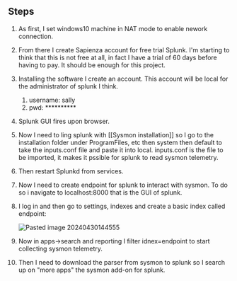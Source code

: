 ## Steps

1. As first, I set windows10 machine in NAT mode to enable nework connection. 
2. From there I create Sapienza account for free trial Splunk. I'm starting to think that this is not free at all, in fact I have a trial of 60 days before having to pay. It should be enough for this project. 
3. Installing the software I create an account. This account will be local for the administrator of splunk I think. 
	1. username: sally
	2. pwd: **********
4. Splunk GUI fires upon browser. 
5. Now I need to ling splunk with [[Sysmon installation]] so I go to the installation folder under ProgramFiles, etc then system then default to take the inputs.conf file and paste it into local. inputs.conf is the file to be imported, it makes it pssible for splunk to read sysmon telemetry. 
6. Then restart Splunkd from services. 
7. Now I need to create endpoint for splunk to interact with sysmon. To do so i navigate to localhost:8000 that is the GUI of splunk. 
8. I log in and then go to settings, indexes and create a basic index called endpoint:

   ![Pasted image 20240430144555](https://github.com/RBraga-droid/project_home_lab/assets/62329743/d8bc53ac-b20f-4d91-ba59-ef6e89af0495)

10. Now in apps->search and reporting I filter idnex=endpoint to start collecting sysmon telemetry. 
11. Then I need to download the parser from sysmon to splunk so I search up on "more apps" the sysmon add-on for splunk. 
